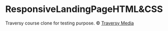 # ResponsiveLandingPageHTML&CSS

Traversy course clone for testing purpose.
&copy; [Traversy Media](https://www.traversymedia.com/)
